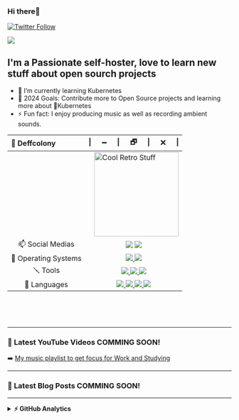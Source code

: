 ### Hi there👋

<!-- [![Website](https://img.shields.io/website?label=website.com&style=for-the-badge&url=https%3A%2F%2Fwebsite.com)](https://website.com) -->
[![Twitter Follow](https://img.shields.io/twitter/follow/deffcolony?color=1DA1F2&logo=twitter&style=for-the-badge)](https://twitter.com/intent/follow?original_referer=https%3A%2F%2Fgithub.com%2Fdeffcolony&screen_name=deffcolony)


<img src="https://komarev.com/ghpvc/?username=deffcolony">

## I'm a Passionate self-hoster, love to learn new stuff about open sourch projects

- 🛞 I’m currently learning Kubernetes
- 🔭 2024 Goals: Contribute more to Open Source projects and learning more about 🛞Kubernetes
- ⚡ Fun fact: I enjoy producing music as well as recording ambient sounds.



<div align="center">
  <table>
    <thead>
      <tr>
        <th align="left">🌌 Deffcolony</th>
        <th align="right">|⠀⠀🗕⠀⠀|⠀⠀🗗⠀⠀|⠀⠀🗙⠀⠀|</th>
      </tr>
    </thead>
    <tbody>
      <tr>
        <td colspan="2">
          <a href="#blank"><img src="https://i.gifer.com/origin/81/819e6ef27c2f13b211813f61ee68b201.gif" align="right" title="This PC" width="190px" height="auto" alt="Cool Retro Stuff"></a>
      <tr>
        <td align="center">📫 Social Medias</td>
        <td align="center">
          <a href="https://steamcommunity.com/id/deffcolony/"><img src="https://img.shields.io/badge/Steam-000000?style=flat&logo=steam&logoColor=white"></a>
          <a href="https://gitlab.com/deffcolony"><img src="https://img.shields.io/badge/GitLab-330F63?style=flat&logo=gitlab&logoColor=white"></a>
        </td>
      </tr>
      <tr>
        <td align="center">💾 Operating Systems</td>
        <td align="center">
          <a href="#blank">
          <a href="https://www.microsoft.com/en-us/software-download/windows11"><img src="https://img.shields.io/badge/OS-Windows_11-0078D6?style=flat&logo=microsoft&logoColor=white"> 
          <a href="https://ubuntu.com/download/server"><img src="https://img.shields.io/badge/OS-Ubuntu_Server-E95420?style=flat&logo=ubuntu&logoColor=orange">
          </a>
        </td>
      </tr>
      <tr>
        <td align="center">🪛 Tools</td>
        <td align="center">
          <a href="#blank">
             <a href="https://code.visualstudio.com"><img src="https://img.shields.io/badge/IDE-VS_Code-0078D4?style=flat&logo=visual%20studio%20code&logoColor=white">
             <a href="https://www.gimp.org/downloads"><img src="https://img.shields.io/badge/GIMP-5C5543?style=flat&logo=gimp&logoColor=white">
             <a href="https://mobaxterm.mobatek.net/download.html"><img src="https://img.shields.io/badge/MobaXterm-5C5543?style=flat&logo=gnometerminal&logoColor=white">
          </a>
        </td>
      </tr>
      <tr>
        <td align="center">🚀 Languages</td>
        <td align="center">
          <a href="#blank">
            <img src="https://img.shields.io/badge/PowerShell-5391FE?style=flat&logo=PowerShell&logoColor=white">
            <img src="https://img.shields.io/badge/HTML5-E34F26?style=flat&logo=html5&logoColor=white">
            <img src="https://img.shields.io/badge/CSS3-1572B6?style=flat&logo=css3&logoColor=white">
            <img src="https://img.shields.io/badge/Python-3776AB?style=flat&logo=python&logoColor=FFD343">
          </a>
        </td>
      </tr>
    </tbody>
  </table>
</div>

<br />




<br />
<br />

---

### 🎥 Latest YouTube Videos COMMING SOON!

<!-- YOUTUBE:START -->

<!-- - [text placeholder](link placeholder) -->
<!-- - [text placeholder](link placeholder) -->
<!-- - [text placeholder](link placeholder) -->

<!-- YOUTUBE:END -->

<!-- ➡️ [more YouTube posts...](https://https://www.youtube.com/deffcolony) -->

➡️ [My music playlist to get focus for Work and Studying](https://youtube.com/playlist?list=PLMxrgfFYbFxTeDibuj1Jdj6PXVzcmT0VS)

---

### 📕 Latest Blog Posts COMMING SOON!

<!-- BLOG-POST-LIST:START -->

<!-- - [text placeholder](link placeholder) -->
<!-- - [text placeholder](link placeholder) -->
<!-- - [text placeholder](link placeholder) -->

<!-- BLOG-POST-LIST:END -->

<!-- ➡️ [more blog posts...](https://website) -->

---


<details>
  <summary><b>⚡ GitHub Analytics</b></summary>
  <br />
  <div align="center">
    <a href="#blank">
      <img src="https://github-readme-stats.vercel.app/api?username=deffcolony&hide_title&show_icons=true&theme=vue&include_all_commits=true&count_private=true" height="180px" title="Nature is love 💚" alt="Deffcolony's stats" />
      <img src="https://github-readme-stats.vercel.app/api/top-langs/?username=deffcolony&layout=compact&theme=vue&langs_count=8&hide=jupyter%20notebook,java" height="180px" title="Nature is life 🧬" alt="Most Used Languages" />
    </a>
  </div>
</details>



<!-- [website]: https://website -->
[twitter]: https://twitter.com/deffcolony
[youtube]: https://youtube.com/deffcolony
[mobaterminal]: https://mobaxterm.mobatek.net/
[studiocode]: https://code.visualstudio.com/
[github]: https://github.com/deffcolony
[html5]: https://en.wikipedia.org/wiki/HTML
[css]: https://en.wikipedia.org/wiki/CSS
